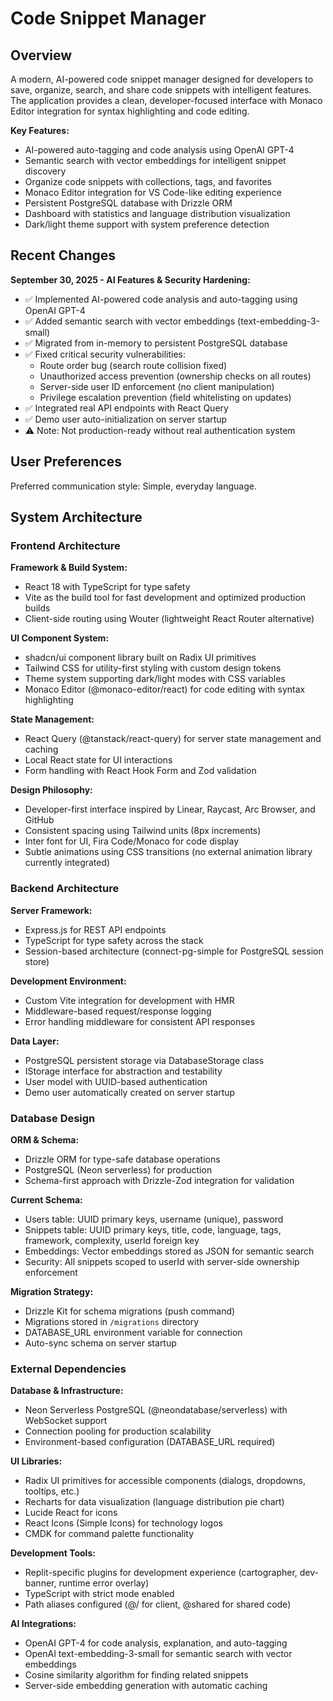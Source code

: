 # Code Snippet Manager

## Overview

A modern, AI-powered code snippet manager designed for developers to save, organize, search, and share code snippets with intelligent features. The application provides a clean, developer-focused interface with Monaco Editor integration for syntax highlighting and code editing.

**Key Features:**
- AI-powered auto-tagging and code analysis using OpenAI GPT-4
- Semantic search with vector embeddings for intelligent snippet discovery
- Organize code snippets with collections, tags, and favorites
- Monaco Editor integration for VS Code-like editing experience
- Persistent PostgreSQL database with Drizzle ORM
- Dashboard with statistics and language distribution visualization
- Dark/light theme support with system preference detection

## Recent Changes

**September 30, 2025 - AI Features & Security Hardening:**
- ✅ Implemented AI-powered code analysis and auto-tagging using OpenAI GPT-4
- ✅ Added semantic search with vector embeddings (text-embedding-3-small)
- ✅ Migrated from in-memory to persistent PostgreSQL database
- ✅ Fixed critical security vulnerabilities:
  - Route order bug (search route collision fixed)
  - Unauthorized access prevention (ownership checks on all routes)
  - Server-side user ID enforcement (no client manipulation)
  - Privilege escalation prevention (field whitelisting on updates)
- ✅ Integrated real API endpoints with React Query
- ✅ Demo user auto-initialization on server startup
- ⚠️ Note: Not production-ready without real authentication system

## User Preferences

Preferred communication style: Simple, everyday language.

## System Architecture

### Frontend Architecture

**Framework & Build System:**
- React 18 with TypeScript for type safety
- Vite as the build tool for fast development and optimized production builds
- Client-side routing using Wouter (lightweight React Router alternative)

**UI Component System:**
- shadcn/ui component library built on Radix UI primitives
- Tailwind CSS for utility-first styling with custom design tokens
- Theme system supporting dark/light modes with CSS variables
- Monaco Editor (@monaco-editor/react) for code editing with syntax highlighting

**State Management:**
- React Query (@tanstack/react-query) for server state management and caching
- Local React state for UI interactions
- Form handling with React Hook Form and Zod validation

**Design Philosophy:**
- Developer-first interface inspired by Linear, Raycast, Arc Browser, and GitHub
- Consistent spacing using Tailwind units (8px increments)
- Inter font for UI, Fira Code/Monaco for code display
- Subtle animations using CSS transitions (no external animation library currently integrated)

### Backend Architecture

**Server Framework:**
- Express.js for REST API endpoints
- TypeScript for type safety across the stack
- Session-based architecture (connect-pg-simple for PostgreSQL session store)

**Development Environment:**
- Custom Vite integration for development with HMR
- Middleware-based request/response logging
- Error handling middleware for consistent API responses

**Data Layer:**
- PostgreSQL persistent storage via DatabaseStorage class
- IStorage interface for abstraction and testability
- User model with UUID-based authentication
- Demo user automatically created on server startup

### Database Design

**ORM & Schema:**
- Drizzle ORM for type-safe database operations
- PostgreSQL (Neon serverless) for production
- Schema-first approach with Drizzle-Zod integration for validation

**Current Schema:**
- Users table: UUID primary keys, username (unique), password
- Snippets table: UUID primary keys, title, code, language, tags, framework, complexity, userId foreign key
- Embeddings: Vector embeddings stored as JSON for semantic search
- Security: All snippets scoped to userId with server-side ownership enforcement

**Migration Strategy:**
- Drizzle Kit for schema migrations (push command)
- Migrations stored in `/migrations` directory
- DATABASE_URL environment variable for connection
- Auto-sync schema on server startup

### External Dependencies

**Database & Infrastructure:**
- Neon Serverless PostgreSQL (@neondatabase/serverless) with WebSocket support
- Connection pooling for production scalability
- Environment-based configuration (DATABASE_URL required)

**UI Libraries:**
- Radix UI primitives for accessible components (dialogs, dropdowns, tooltips, etc.)
- Recharts for data visualization (language distribution pie chart)
- Lucide React for icons
- React Icons (Simple Icons) for technology logos
- CMDK for command palette functionality

**Development Tools:**
- Replit-specific plugins for development experience (cartographer, dev-banner, runtime error overlay)
- TypeScript with strict mode enabled
- Path aliases configured (@/ for client, @shared for shared code)

**AI Integrations:**
- OpenAI GPT-4 for code analysis, explanation, and auto-tagging
- OpenAI text-embedding-3-small for semantic search with vector embeddings
- Cosine similarity algorithm for finding related snippets
- Server-side embedding generation with automatic caching